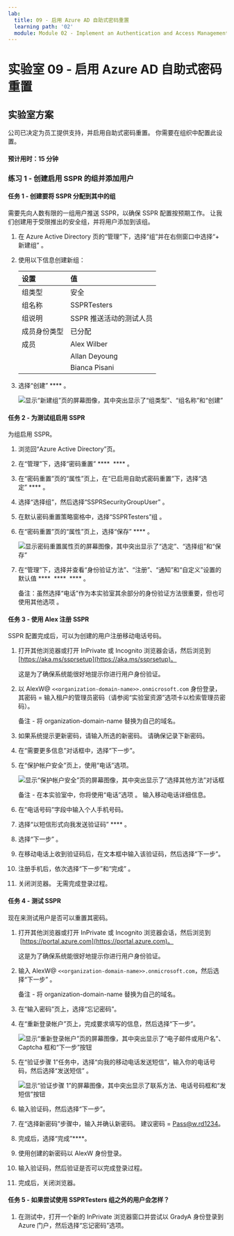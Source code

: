 ```yaml
---
lab:
  title: 09 - 启用 Azure AD 自助式密码重置
  learning path: '02'
  module: Module 02 - Implement an Authentication and Access Management Solution
---
```


# 实验室 09 - 启用 Azure AD 自助式密码重置
## 实验室方案

公司已决定为员工提供支持，并启用自助式密码重置。 你需要在组织中配置此设置。

#### 预计用时：15 分钟

### 练习 1 - 创建启用 SSPR 的组并添加用户

#### 任务 1 - 创建要将 SSPR 分配到其中的组

需要先向人数有限的一组用户推送 SSPR，以确保 SSPR 配置按预期工作。 让我们创建用于受限推出的安全组，并将用户添加到该组。

1. 在 Azure Active Directory 页的“管理”下，选择“组”并在右侧窗口中选择“+ 新建组”  。

2. 使用以下信息创建新组：

    | **设置**| **值**|
    | :--- | :--- |
    | 组类型| 安全|
    | 组名称| SSPRTesters|
    | 组说明| SSPR 推送活动的测试人员|
    | 成员身份类型| 已分配|
    | 成员| Alex Wilber |
    | |  Allan Deyoung |
    | | Bianca Pisani |
  
    
3. 选择“创建” **** 。

    ![显示“新建组”页的屏幕图像，其中突出显示了“组类型”、“组名称”和“创建”](./media/lp2-mod2-create-sspr-security-group.png)

#### 任务 2 - 为测试组启用 SSPR

为组启用 SSPR。

1. 浏览回“Azure Active Directory”页。

2. 在“管理”下，选择“密码重置” ****  **** 。

3. 在“密码重置”页的“属性”页上，在“已启用自助式密码重置”下，选择“选定” **** 。

4. 选择“选择组”，然后选择“SSPRSecurityGroupUser” 。

5. 在默认密码重置策略窗格中，选择“SSPRTesters”组 。

6. 在“密码重置”页的“属性”页上，选择“保存” **** 。

    ![显示密码重置属性页的屏幕图像，其中突出显示了“选定”、“选择组”和“保存”](./media/lp2-mod2-enable-password-reset-for-selected-group.png)

7. 在“管理”下，选择并查看“身份验证方法”、“注册”、“通知”和“自定义”设置的默认值 ****  ****  ****  。

    备注：虽然选择“电话”作为本实验室其余部分的身份验证方法很重要，但也可使用其他选项 。

#### 任务 3 - 使用 Alex 注册 SSPR

SSPR 配置完成后，可以为创建的用户注册移动电话号码。

1. 打开其他浏览器或打开 InPrivate 或 Incognito 浏览器会话，然后浏览到 [https://aka.ms/ssprsetup](https://aka.ms/ssprsetup)。

    这是为了确保系统能很好地提示你进行用户身份验证。

2. 以 AlexW@ `<<organization-domain-name>>.onmicrosoft.com` 身份登录，其密码 = 输入租户的管理员密码（请参阅“实验室资源”选项卡以检索管理员密码）。

    备注 - 将 organization-domain-name 替换为自己的域名。

3. 如果系统提示更新密码，请输入所选的新密码。 请确保记录下新密码。

4. 在“需要更多信息”对话框中，选择“下一步”。

5. 在“保护帐户安全”页上，使用“电话”选项。

    ![显示“保护帐户安全”页的屏幕图像，其中突出显示了“选择其他方法”对话框](./media/lp2-mod2-keep-your-account-secure-page.png)

    备注 - 在本实验室中，你将使用“电话”选项 。 输入移动电话详细信息。

6. 在“电话号码”字段中输入个人手机号码。
7. 选择“以短信形式向我发送验证码” **** 。
8. 选择“下一步”  。

9. 在移动电话上收到验证码后，在文本框中输入该验证码，然后选择“下一步”。

10. 注册手机后，依次选择“下一步”和“完成” 。

11. 关闭浏览器。 无需完成登录过程。

#### 任务 4 - 测试 SSPR

现在来测试用户是否可以重置其密码。

1. 打开其他浏览器或打开 InPrivate 或 Incognito 浏览器会话，然后浏览到  [https://portal.azure.com](https://portal.azure.com)。

    这是为了确保系统能很好地提示你进行用户身份验证。

2. 输入 AlexW@ `<<organization-domain-name>>.onmicrosoft.com`，然后选择“下一步” 。

    备注 - 将 organization-domain-name 替换为自己的域名。

3. 在“输入密码”页上，选择“忘记密码”。

4. 在“重新登录帐户”页上，完成要求填写的信息，然后选择“下一步”。

    ![显示“重新登录帐户”页的屏幕图像，其中突出显示了“电子邮件或用户名”、Captcha 框和“下一步”按钮](./media/lp2-mod2-get-back-into-your-account-page.png)

5. 在“验证步骤 1”任务中，选择“向我的移动电话发送短信”，输入你的电话号码，然后选择“发送短信”  。

    ![显示“验证步骤 1”的屏幕图像，其中突出显示了联系方法、电话号码框和“发短信”按钮](./media/lp2-mod2-sspr-verification-step-1.png)

6. 输入验证码，然后选择“下一步”。

7. 在“选择新密码”步骤中，输入并确认新密码。  建议密码 = Pass@w.rd1234。

8. 完成后，选择“完成”****。

9. 使用创建的新密码以 AlexW 身份登录。

10. 输入验证码，然后验证是否可以完成登录过程。

11. 完成后，关闭浏览器。

#### 任务 5 - 如果尝试使用 SSPRTesters 组之外的用户会怎样？

1. 在测试中，打开一个新的 InPrivate 浏览器窗口并尝试以 GradyA 身份登录到 Azure 门户，然后选择“忘记密码”选项。
